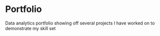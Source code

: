 # Portfolio
Data analytics portfolio showing off several projects I have worked on to demonstrate my skill set
